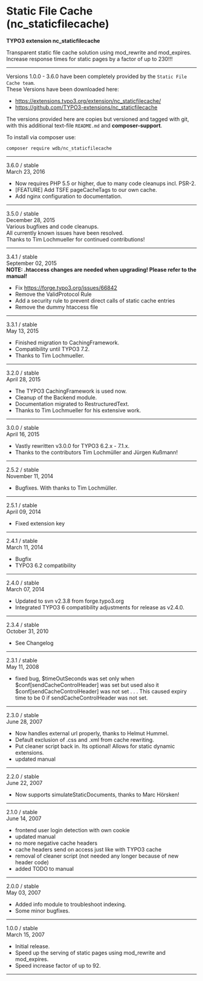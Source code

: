Static File Cache (nc_staticfilecache)
======================================
**TYPO3 extension nc_staticfilecache**  

Transparent static file cache solution using mod_rewrite and mod_expires.  
Increase response times for static pages by a factor of up to 230!!!
- - - - - - - - - - - - - - - - - - - - - - - - - - - - - - - - - - - - - - - -  
Versions 1.0.0 - 3.6.0 have been completely provided by the `Static File Cache team`.   
These Versions have been downloaded here: 
 - https://extensions.typo3.org/extension/nc_staticfilecache/  
 - https://github.com/TYPO3-extensions/nc_staticfilecache  

The versions provided here are copies but versioned and tagged with git,
with this additional text-file `README.md` and **composer-support**.  

To install via composer use:  
```
composer require wdb/nc_staticfilecache
```

- - - - - - - - - - - - - - - - - - - - - - - - - - - - - - - - - - - - - - - -  
3.6.0 / stable  
March 23, 2016	
 - Now requires PHP 5.5 or higher, due to many code cleanups incl. PSR-2.  
 - [FEATURE] Add TSFE pageCacheTags to our own cache.  
 - Add nginx configuration to documentation.  
- - - - - - - - - - - - - - - - - - - - - - - - - - - - - - - - - - - - - - - -  
3.5.0 / stable  
December 28, 2015  
  Various bugfixes and code cleanups.  
  All currently known issues have been resolved.  
  Thanks to Tim Lochmueller for continued contributions!  
- - - - - - - - - - - - - - - - - - - - - - - - - - - - - - - - - - - - - - - -  
3.4.1 / stable  
September 02, 2015  
**NOTE: .htaccess changes are needed when upgrading! Please refer to the manual!**  
 - Fix https://forge.typo3.org/issues/66842  
 - Remove the ValidProtocol Rule  
 - Add a security rule to prevent direct calls of static cache entries  
 - Remove the dummy htaccess file  
- - - - - - - - - - - - - - - - - - - - - - - - - - - - - - - - - - - - - - - -  
3.3.1 / stable  
May 13, 2015  
 - Finished migration to CachingFramework.  
 - Compatibility until TYPO3 7.2.  
 - Thanks to Tim Lochmueller.  
- - - - - - - - - - - - - - - - - - - - - - - - - - - - - - - - - - - - - - - -  
3.2.0 / stable  
April 28, 2015  
 - The TYPO3 CachingFramework is used now.  
 - Cleanup of the Backend module.  
 - Documentation migrated to RestructuredText.  
 - Thanks to Tim Lochmueller for his extensive work.  
- - - - - - - - - - - - - - - - - - - - - - - - - - - - - - - - - - - - - - - -  
3.0.0 / stable  
April 16, 2015  
 - Vastly rewritten v3.0.0 for TYPO3 6.2.x - 7.1.x.  
 - Thanks to the contributors Tim Lochmüller and Jürgen Kußmann!  
- - - - - - - - - - - - - - - - - - - - - - - - - - - - - - - - - - - - - - - -  
2.5.2 / stable  
November 11, 2014  
 - Bugfixes. With thanks to Tim Lochmüller.  
- - - - - - - - - - - - - - - - - - - - - - - - - - - - - - - - - - - - - - - -  
2.5.1 / stable  
April 09, 2014  
 - Fixed extension key  
- - - - - - - - - - - - - - - - - - - - - - - - - - - - - - - - - - - - - - - -  
2.4.1 / stable  
March 11, 2014
 - Bugfix  
 - TYPO3 6.2 compatibility  
- - - - - - - - - - - - - - - - - - - - - - - - - - - - - - - - - - - - - - - -  
2.4.0 / stable  
March 07, 2014  
 - Updated to svn v2.3.8 from forge.typo3.org  
 - Integrated TYPO3 6 compatibility adjustments for release as v2.4.0.  
- - - - - - - - - - - - - - - - - - - - - - - - - - - - - - - - - - - - - - - -  
2.3.4 / stable  
October 31, 2010  
 - See Changelog  
- - - - - - - - - - - - - - - - - - - - - - - - - - - - - - - - - - - - - - - -  
2.3.1 / stable  
May 11, 2008  
 - fixed bug, $timeOutSeconds was set only when $conf[sendCacheControlHeader] was set but used also it $conf[sendCacheControlHeader] was not set . . . This caused expiry time to be 0 if sendCacheControlHeader was not set.  
- - - - - - - - - - - - - - - - - - - - - - - - - - - - - - - - - - - - - - - -  
2.3.0 / stable   
June 28, 2007  
 - Now handles external url properly, thanks to Helmut Hummel.  
 - Default exclusion of .css and .xml from cache rewriting.  
 - Put cleaner script back in. Its optional! Allows for static dynamic extensions.  
 - updated manual  
- - - - - - - - - - - - - - - - - - - - - - - - - - - - - - - - - - - - - - - -  
2.2.0 / stable  
June 22, 2007  
 - Now supports simulateStaticDocuments, thanks to Marc Hörsken!  
- - - - - - - - - - - - - - - - - - - - - - - - - - - - - - - - - - - - - - - -  
2.1.0 / stable  
June 14, 2007  
 - frontend user login detection with own cookie  
 - updated manual  
 - no more negative cache headers  
 - cache headers send on access just like with TYPO3 cache  
 - removal of cleaner script (not needed any longer because of new header code)  
 - added TODO to manual  
- - - - - - - - - - - - - - - - - - - - - - - - - - - - - - - - - - - - - - - -  
2.0.0 / stable  
May 03, 2007  
 - Added info module to troubleshoot indexing.  
 - Some minor bugfixes.  
- - - - - - - - - - - - - - - - - - - - - - - - - - - - - - - - - - - - - - - -  
1.0.0 / stable  
March 15, 2007  
 - Initial release.  
 - Speed up the serving of static pages using mod_rewrite and mod_expires.  
 - Speed increase factor of up to 92.  
- - - - - - - - - - - - - - - - - - - - - - - - - - - - - - - - - - - - - - - -  
